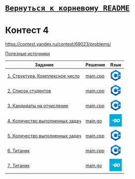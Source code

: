 # [__```Вернуться к корневому README```__](https://github.com/Teru3301/KFU/blob/main/README.md)  
# Контест 4  
https://contest.yandex.ru/contest/69023/problems/

[Полезные источники](https://github.com/Teru3301/KFU/blob/main/Contests/Contest-2024-10-02/userful-sources.md)

| Задание | Решение | Язык |
| --- | --- | --- |
| [1. Структура. Комплексное число](https://contest.yandex.ru/contest/69023/problems/1/) | [main.cpp]() | [<img src="https://github.com/Teru3301/KFU/blob/main/img/cpp.png" width="40"/>]() |
| [2. Список студентов](https://contest.yandex.ru/contest/69023/problems/2/) | [main.cpp]() | [<img src="https://github.com/Teru3301/KFU/blob/main/img/cpp.png" width="40"/>]() |
| [3. Кандидаты на отчисление](https://contest.yandex.ru/contest/69023/problems/3/) | [main.cpp]() | [<img src="https://github.com/Teru3301/KFU/blob/main/img/cpp.png" width="40"/>]() |
| [4. Количество выполненных задач](https://contest.yandex.ru/contest/69023/problems/4/) | [main.go]() | [<img src="https://github.com/Teru3301/KFU/blob/main/img/go.jpg" width="40"/>]() |
| [5. Количество выполненных задач](https://contest.yandex.ru/contest/69023/problems/5/) | [main.cpp]() | [<img src="https://github.com/Teru3301/KFU/blob/main/img/cpp.png" width="40"/>]() |
| [6. Титаник](https://contest.yandex.ru/contest/69023/problems/6/) | [main.cpp]() | [<img src="https://github.com/Teru3301/KFU/blob/main/img/cpp.png" width="40"/>]() |
| [7. Титаник](https://contest.yandex.ru/contest/69023/problems/7/) | [main.go]() | [<img src="https://github.com/Teru3301/KFU/blob/main/img/go.jpg" width="40"/>]() |


